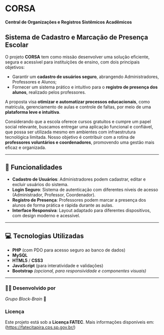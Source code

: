 # CORSA
**Central de Organizações e Registros Sistêmicos Acadêmicos**

## Sistema de Cadastro e Marcação de Presença Escolar

O projeto **CORSA** tem como missão desenvolver uma solução eficiente, segura e acessível para instituições de ensino, com dois principais objetivos:

- Garantir um **cadastro de usuários seguro**, abrangendo Administradores, Professores e Alunos;
- Fornecer um sistema prático e intuitivo para o **registro de presença dos alunos**, realizado pelos professores.

A proposta visa **otimizar e automatizar processos educacionais**, como matrícula, gerenciamento de aulas e controle de faltas, por meio de uma **plataforma leve e intuitiva**. 

Considerando que a escola oferece cursos gratuitos e cumpre um papel social relevante, buscamos entregar uma aplicação funcional e confiável, que possa ser utilizada mesmo em ambientes com infraestrutura tecnológica limitada. Nosso objetivo é contribuir com a rotina de **professores voluntários e coordenadores**, promovendo uma gestão mais eficaz e organizada.

---

## :rocket: Funcionalidades

- **Cadastro de Usuários**: Administradores podem cadastrar, editar e excluir usuários do sistema.
- **Login Seguro**: Sistema de autenticação com diferentes níveis de acesso (Administrador, Professor, Coordenador).
- **Registro de Presença**: Professores podem marcar a presença dos alunos de forma prática e rápida durante as aulas.
- **Interface Responsiva**: Layout adaptado para diferentes dispositivos, com design moderno e acessível.

---

## :computer: Tecnologias Utilizadas

- **PHP** (com PDO para acesso seguro ao banco de dados)
- **MySQL**
- **HTML5** / **CSS3**
- **JavaScript** (para interatividade e validações)
- **Bootstrap** *(opcional, para responsividade e componentes visuais)*

---

### :technologist: Desenvolvido por

*Grupo Block-Brain* 🧠
### Licença

Este projeto está sob a **Licença FATEC**. Mais informações disponíveis em: (https://fatecitapira.cps.sp.gov.br/)
